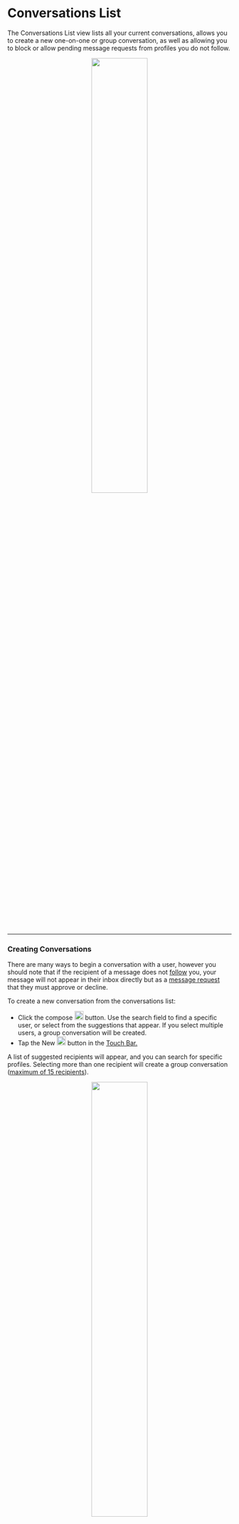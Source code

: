 # Conversations List

The Conversations List view lists all your current conversations, allows you to create a new one-on-one or group conversation, as well as allowing you to block or allow pending message requests from profiles you do not follow.

<p style="text-align: center; margin-top: 1em;"><img src="/views/assets/conversations.png" width="50%" height="50%" /></p>

<hr />

### Creating Conversations

There are many ways to begin a conversation with a user, however you should note that if the recipient of a message does not [follow](/getstarted/follow-profile.md) you, your message will not appear in their inbox directly but as a [message request](#message-requests) that they must approve or decline.

To create a new conversation from the conversations list: 

- Click the compose <img src="/views/assets/compose.png" width="20" height="20" /> button. Use the search field to find a specific user, or select from the suggestions that appear. If you select multiple users, a group conversation will be created.
- Tap the New <img src="/views/assets/compose.png" width="20" height="20" /> button in the [Touch Bar.](/misc/touchbar.md)

A list of suggested recipients will appear, and you can search for specific profiles. Selecting more than one recipient will create a group conversation ([maximum of 15 recipients](/misc/limits.md)).

<p style="text-align: center; margin-top: 1em;"><img src="/views/assets/conversation-new.png" width="50%" height="50%" /></p>

You can also create conversations directly from the [Profile](/views/profile.md) of a user.

To create a new conversation from the Profile of a user:

- Use the <kbd>Send Message</kbd> option under the <img src="/views/assets/actions-menu.png" width="20" height="20" /> button.
- Tap the Message <img src="/views/assets/message.png" width="20" height="20" /> button in the [Touch Bar.](/misc/touchbar.md)

<hr />

### Deleting Conversations

Deleting a conversation will only remove the conversation from your own inbox, but will not remove it from the inbox of other recipients. 

To delete a conversation:

- Right-click a conversation, then select <kdb>Delete Conversation…</kdb> from the contextual menu.
- When selecting a conversation using the [keyboard arrows](/misc/keyboard-shortcuts.md), use the <kbd>Conversation > Delete Conversation…</kbd> macOS Menu Bar item.
- When viewing the conversation's [messages](/views/conversations/messages.md), use the <kbd>Delete Conversation…</kbd> option under the <img src="/views/assets/actions-menu.png" width="20" height="20" /> button.
- Tap the Delete <img src="/views/assets/delete.png" width="20" height="20" /> button in the [Touch Bar.](/misc/touchbar.md)

You will be asked to confirm the deletion.

<hr />

### Leaving Group Conversations

Leaving a group conversation will stop you from receiving any further messages in the group, though it will not remove your previous messages sent in the group. The other members of the group conversation will be made aware that you left the group conversation. You can be added back to a group if you have not [blocked the users](/views/profile/blockedusers.md) in the group.

If you would prefer to remain in the group, but disable notifications of new messages, you can [mute the conversation](#muting-conversations) instead.

To leave a group conversation:

- Right-click a conversation, then select <kdb>Leave Conversation…</kdb> from the contextual menu.
- When selecting a conversation using the [keyboard arrows](/misc/keyboard-shortcuts.md), use the <kbd>Conversation > Leave Conversation…</kbd> macOS Menu Bar item.
- When viewing the conversation's [messages](/views/conversations/messages.md), use the <kbd>Leave Conversation…</kbd> option under the <img src="/views/assets/actions-menu.png" width="20" height="20" /> button.
- When viewing the conversation's [info](/views/conversations/info.md), click the Leave <img src="/views/assets/leave.png" width="20" height="20" /> button.
- Tap the Leave <img src="/views/assets/leave.png" width="20" height="20" /> button in the [Touch Bar.](/misc/touchbar.md)

You will be asked to confirm leaving the group.

<hr />

### Muting Conversations

Muted conversations will not send [desktop notifications](/preferences/notifications.md) when new messages are received, and also disable push notifications to your mobile devices if enabled.

To mute/un-mute a conversation:

- Right-click a conversation, then select <kdb>Mute/Unmute Conversation</kdb> from the contextual menu.
- When selecting a conversation using the [keyboard arrows](/misc/keyboard-shortcuts.md), use the <kbd>Conversation > Mute/Unmute Conversation</kbd> macOS Menu Bar item.
- When viewing the conversation's [messages](/views/conversations/messages.md), use the <kbd>Mute/Unmute Conversation</kbd> option under the <img src="/views/assets/actions-menu.png" width="20" height="20" /> button.
- Tap the Mute <img src="/views/assets/mute.png" width="20" height="20" /> or Unmute <img src="/views/assets/mute-active.png" width="20" height="20" /> button in the [Touch Bar.](/misc/touchbar.md)

Muted conversations will display a small icon to indicate their current mute status.

<p style="text-align: center; margin-top: 1em;"><img src="/views/assets/conversations-muted.png" width="50%" height="50%" /></p>

<hr />

### Reporting / Blocking Conversations

To report a conversation:

- Right-click a conversation, then select <kdb>Report…</kdb> from the contextual menu.
- When selecting a conversation using the [keyboard arrows](/misc/keyboard-shortcuts.md), use the <kbd>Conversation > Report…</kbd> macOS Menu Bar item.
- When viewing the conversation's [messages](/views/conversations/messages.md), use the <kbd>Report…</kbd> option under the <img src="/views/assets/actions-menu.png" width="20" height="20" /> button.

You will be asked to confirm reporting the conversation (user).

_Note: Group conversations cannot be reported / blocked. You can report / block users in a group conversation by visiting their [profile](/views/profile.md) from the [Conversation Info](/views/conversations/info.md) view and using the regular block / report user feature._

<hr />

### Message Requests

When a user that you do not follow sends you a message, their message will not appear immediately in your inbox, but requires approval. When you have open message requests, an indicator will appear above the list of conversations.

<p style="text-align: center; margin-top: 1em;"><img src="/views/assets/conversations-message-requests.png" width="50%" height="50%" /></p>

#### Responding to Message Requests

You have the option of accepting or declining all message requests, or individually.

To accept / decline all message requests:

- Click either the accept <img src="/views/assets/accept.png" width="20" height="20" /> or decline <img src="/views/assets/decline.png" width="20" height="20" /> icon in the title bar when viewing the list of message requests. You will be asked to confirm your intention.

<p style="text-align: center; margin-top: 1em;"><img src="/views/assets/conversations-message-request-respond-all.png" width="50%" height="50%" /></p>


To accept / decline an individual message requests:

- Click on a conversation from the list of message requests, then click either the accept <img src="/views/assets/accept.png" width="20" height="20" /> or decline <img src="/views/assets/decline.png" width="20" height="20" /> icon in the title bar when viewing the list of message requests. You will be asked to confirm your intention.

<p style="text-align: center; margin-top: 1em;"><img src="/views/assets/conversations-message-request-respond-individual.png" width="50%" height="50%" /></p>


<hr />

### Filtering Conversations

To apply filters to your conversation threads, use the <kbd>Filter</kbd> option under the <img src="/views/assets/settings.png" width="20" height="20" /> button.

<p style="text-align: center; margin-top: 1em;"><img src="/views/assets/conversations-filtering.png" width="50%" height="50%" /></p>

<hr />

### Searching Conversations

If you have lots of conversations, you can quickly filter by author or group chat name using the search field (or use the <kbd>⌘F</kbd> [keyboard shortcut](/misc/keyboard-shortcuts.md)) It is not currently possible to perform a full-text search of messages within each conversation, due to limitations in the Instagram API.

<hr />

### Adding / Removing Conversation Bookmarks

Bookmarked conversations appear at the top of all others in the conversations list, and provide you with quick access to conversations regardless of the conversation's age.

To toggle a conversation as a Bookmark, perform one of the following: 

- Click the Bookmarks icon <img src="/views/assets/bookmark.png" width="20" height="20" /> in the title bar when viewing the details of a Conversation.

<p style="text-align: center; margin-top: 1em;"><img src="/views/assets/conversation-bookmark-toggle.png" width="50%" height="50%" /></p>

- Use the <kbd>View > Add/Remove "Conversation Name" to Bookmarks</kbd> macOS Menu Bar item.

<hr />